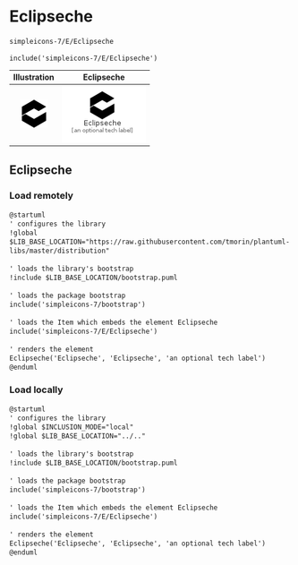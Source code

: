 # Eclipseche


```text
simpleicons-7/E/Eclipseche
```

```text
include('simpleicons-7/E/Eclipseche')
```



| Illustration | Eclipseche |
| :---: | :---: |
| ![illustration for Illustration](../../simpleicons-7/E/Eclipseche.png) | ![illustration for Eclipseche](../../simpleicons-7/E/Eclipseche.Local.png) |




## Eclipseche

### Load remotely
```plantuml
@startuml
' configures the library
!global $LIB_BASE_LOCATION="https://raw.githubusercontent.com/tmorin/plantuml-libs/master/distribution"

' loads the library's bootstrap
!include $LIB_BASE_LOCATION/bootstrap.puml

' loads the package bootstrap
include('simpleicons-7/bootstrap')

' loads the Item which embeds the element Eclipseche
include('simpleicons-7/E/Eclipseche')

' renders the element
Eclipseche('Eclipseche', 'Eclipseche', 'an optional tech label')
@enduml
```

### Load locally
```plantuml
@startuml
' configures the library
!global $INCLUSION_MODE="local"
!global $LIB_BASE_LOCATION="../.."

' loads the library's bootstrap
!include $LIB_BASE_LOCATION/bootstrap.puml

' loads the package bootstrap
include('simpleicons-7/bootstrap')

' loads the Item which embeds the element Eclipseche
include('simpleicons-7/E/Eclipseche')

' renders the element
Eclipseche('Eclipseche', 'Eclipseche', 'an optional tech label')
@enduml
```


